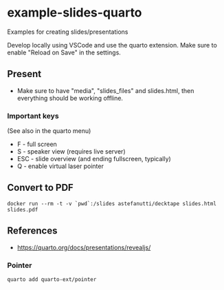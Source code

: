 # example-slides-quarto
Examples for creating slides/presentations

Develop locally using VSCode and use the quarto extension. Make sure to enable "Reload on Save" in the settings.

## Present

* Make sure to have "media", "slides_files" and slides.html, then everything should be working offline. 

### Important keys

(See also in the quarto menu)

* F - full screen
* S - speaker view (requires live server)
* ESC - slide overview (and ending fullscreen, typically)
* Q - enable virtual laser pointer

## Convert to PDF

```
docker run --rm -t -v `pwd`:/slides astefanutti/decktape slides.html slides.pdf
```

## References

* https://quarto.org/docs/presentations/revealjs/

### Pointer

``
quarto add quarto-ext/pointer
``